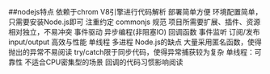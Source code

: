 ##nodejs特点
	依赖于chrom V8引擎进行代码解析
	部署简单方便
		环境配置简单，只需要安装Node.js即可
		注重约定 commonjs 规范
		项目所需要扩展、插件、资源相对独立，不易冲突
	事件驱动
	异步编程(非阻塞IO)
		回调函数
		事件监听
		订阅/发布
		input/output
	高效与性能
	单线程
	多进程
	Node.js的缺点
		大量采用匿名函数，使得抛出的异常不易阅读
		try/catch限于同步代码，使得异常捕获较为复杂
		单线程：可靠性
		不适合CPU密集型的场景
		回调的代码习惯影响阅读


















